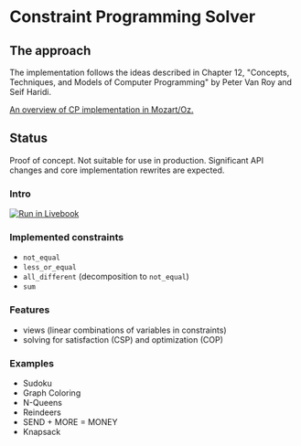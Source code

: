 # Constraint Programming Solver

## The approach 
The implementation follows the ideas described in Chapter 12, "Concepts, Techniques, and Models
  of Computer Programming" by Peter Van Roy and Seif Haridi.

[An overview of CP implementation in Mozart/Oz.](http://mozart2.org/mozart-v1/doc-1.4.0/fdt/index.html)
## Status

Proof of concept. Not suitable for use in production. Significant API changes and core implementation rewrites are expected.

### Intro

[![Run in Livebook](https://livebook.dev/badge/v1/black.svg)](https://livebook.dev/run?url=https%3A%2F%2Fgithub.com%2Fbokner%2Ffixpoint%2Fblob%2Fmain%2Flivebooks%2Ffixpoint.livemd)


### Implemented constraints

- `not_equal`
- `less_or_equal`
- `all_different` (decomposition to `not_equal`)
- `sum`

### Features
- views (linear combinations of variables in constraints)  
- solving for satisfaction (CSP) and optimization (COP)  

### Examples
- Sudoku
- Graph Coloring
- N-Queens
- Reindeers
- SEND + MORE = MONEY
- Knapsack
